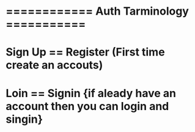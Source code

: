 # ============ Auth Tarminology ===========

# Sign Up == Register (First time create an accouts)

# Loin == Signin {if aleady have an account then you can login and singin}
